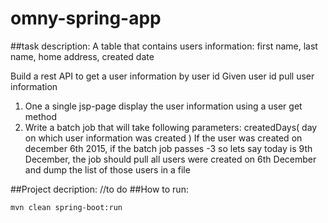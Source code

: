 # omny-spring-app

##task description:
A table that contains users information: first name, last name, home address, created date

Build a rest API to get a user information by user id
Given user id pull user information
1) One a single jsp-page display the user information using a user get method
2) Write a batch job that will take following parameters: createdDays( day on which user information was created )
If the user was created on december 6th 2015, if the batch job passes -3 so lets say today is 9th December, the job should pull all users were created on 6th December and dump the list of those users in a file


##Project decription:
//to do
##How to run: 
```
mvn clean spring-boot:run
```
